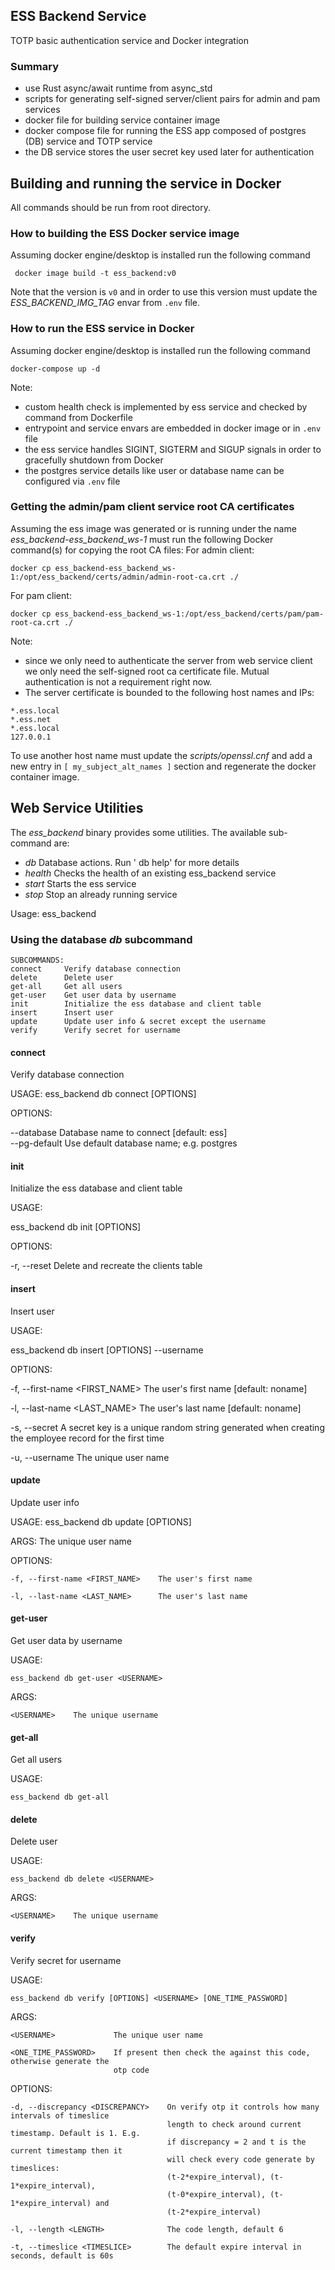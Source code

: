 ## ESS Backend Service
TOTP basic authentication service and Docker integration

### Summary
* use Rust async/await runtime from async_std
* scripts for generating self-signed server/client pairs for admin and pam services
* docker file for building service container image
* docker compose file for running the ESS app composed of postgres (DB) service and TOTP service
* the DB service stores the user secret key used later for authentication

## Building and running the service in Docker
All commands should be run from root directory.

### How to building the ESS Docker service image
Assuming docker engine/desktop is installed run the following command
```
 docker image build -t ess_backend:v0
```
Note that the version is `v0` and in order to use this version must update the _ESS_BACKEND_IMG_TAG_ envar from `.env` file.

### How to run the ESS service in Docker
Assuming docker engine/desktop is installed run the following command
```
docker-compose up -d
```
Note:
* custom health check is implemented by ess service and checked by command from Dockerfile
* entrypoint and service envars are embedded in docker image or in `.env` file
* the ess service handles SIGINT, SIGTERM and SIGUP signals in order to gracefully shutdown from Docker
* the postgres service details like user or database name can be configured via `.env` file

### Getting the admin/pam client service root CA certificates
Assuming the ess image was generated or is running under the name _ess_backend-ess_backend_ws-1_ must run the following Docker command(s) for copying the root CA files:
For admin client:
```
docker cp ess_backend-ess_backend_ws-1:/opt/ess_backend/certs/admin/admin-root-ca.crt ./
```
For pam client:
```
docker cp ess_backend-ess_backend_ws-1:/opt/ess_backend/certs/pam/pam-root-ca.crt ./
```
Note:
* since we only need to authenticate the server from web service client we only need the self-signed root ca certificate file.
Mutual authentication is not a requirement right now.
* The server certificate is bounded to the following host names and IPs:
```
*.ess.local                                                                                                                                                                                              *.ess.net                                                                                                                                                                                                *.ess.local                                                                                                                                                                                              127.0.0.1           
```
To use another host name must update the _scripts/openssl.cnf_ and add a new entry in `[ my_subject_alt_names ]` section and regenerate the docker container image.

## Web Service Utilities
The _ess_backend_ binary provides some utilities. The available sub-command are:
* _db_        Database actions. Run '<EXE> db help' for more details
* _health_    Checks the health of an existing ess_backend service
* _start_     Starts the ess service
* _stop_      Stop an already running service

Usage: ess_backend <SUBCOMMAND>

### Using the database _db_ subcommand
```
SUBCOMMANDS:
connect     Verify database connection
delete      Delete user
get-all     Get all users
get-user    Get user data by username
init        Initialize the ess database and client table
insert      Insert user
update      Update user info & secret except the username
verify      Verify secret for username
```
#### connect
Verify database connection

USAGE:
ess_backend db connect [OPTIONS]

 OPTIONS:

 --database <DATABASE>    Database name to connect [default: ess]  
 --pg-default             Use default database name; e.g. postgres

#### init
Initialize the ess database and client table

USAGE:

ess_backend db init [OPTIONS]

   OPTIONS:
 
   -r, --reset    Delete and recreate the clients table

#### insert
Insert user

USAGE:

 ess_backend db insert [OPTIONS] --username <USERNAME>
 
 OPTIONS:
 
 -f, --first-name <FIRST_NAME>    The user's first name [default: noname]

 -l, --last-name <LAST_NAME>      The user's last name [default: noname]

 -s, --secret <SECRET>            A secret key is a unique random string generated when creating the employee record for the first time

 -u, --username <USERNAME>        The unique user name
 
 #### update
 Update user info

USAGE:
    ess_backend db update [OPTIONS] <USERNAME>

ARGS:
    <USERNAME>    The unique user name

OPTIONS:

    -f, --first-name <FIRST_NAME>    The user's first name

    -l, --last-name <LAST_NAME>      The user's last name

#### get-user
Get user data by username

USAGE:

    ess_backend db get-user <USERNAME>

ARGS:

    <USERNAME>    The unique username

#### get-all
Get all users

USAGE:

    ess_backend db get-all

#### delete
Delete user

USAGE:

    ess_backend db delete <USERNAME>

ARGS:

    <USERNAME>    The unique username

#### verify
Verify secret for username

USAGE:

    ess_backend db verify [OPTIONS] <USERNAME> [ONE_TIME_PASSWORD]

ARGS:

    <USERNAME>             The unique user name

    <ONE_TIME_PASSWORD>    If present then check the against this code, otherwise generate the
                           otp code

OPTIONS:

    -d, --discrepancy <DISCREPANCY>    On verify otp it controls how many intervals of timeslice
                                       length to check around current timestamp. Default is 1. E.g.
                                       if discrepancy = 2 and t is the current timestamp then it
                                       will check every code generate by timeslices:
                                       (t-2*expire_interval), (t-1*expire_interval),
                                       (t-0*expire_interval), (t-1*expire_interval) and
                                       (t-2*expire_interval)

    -l, --length <LENGTH>              The code length, default 6

    -t, --timeslice <TIMESLICE>        The default expire interval in seconds, default is 60s
